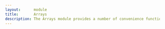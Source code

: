 ```yaml
---
layout:      module
title:       Arrays
description: The Arrays module provides a number of convenience functions to create, query, and manipulate JavaScript arrays.
---
```

